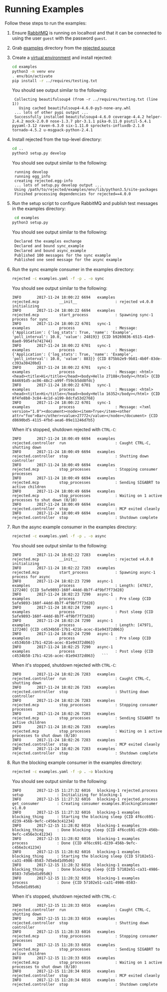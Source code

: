 Running Examples
================
Follow these steps to run the examples:

1. Ensure [RabbitMQ](https://rabbitmq.com) is running on localhost and that it can be connected to using the user `guest` with the password `guest`.
2. Grab [examples](https://github.com/gmr/rejected/tree/master/examples) directory from the [rejected source](https://github.com/gmr/rejected)
3. Create a [virtual environment](http://docs.python-guide.org/en/latest/dev/virtualenvs/) and install rejected:
   ```bash
   cd examples
   python3 -m venv env
   . env/bin/activate
   pip install -r ../requires/testing.txt
   ```
   You should see output similar to the following:
   ```
    Collecting beautifulsoup4 (from -r ../requires/testing.txt (line 1))
      Using cached beautifulsoup4-4.6.0-py3-none-any.whl
    ... lots of other pypi output ...
    Successfully installed beautifulsoup4-4.6.0 coverage-4.4.2 helper-2.4.2 mock-2.0.0 nose-1.3.7 pbr-3.1.1 pika-0.11.0 psutil-5.4.1 pyyaml-3.12 raven-6.3.0 six-1.11.0 sprockets-influxdb-2.1.0 tornado-4.5.2 u-msgpack-python-2.4.1
   ```
4. Install rejected from the top-level directory:
   ```bash
   cd ..
   python3 setup.py develop
   ```
   You should see output similar to the following:   
   ```
    running develop
    running egg_info
    creating rejected.egg-info
    ... lots of setup.py develop output ...
    Using /path/to/rejected/examples/env/lib/python3.5/site-packages
    Finished processing dependencies for rejected==4.0.0
   ```
   
3. Run the setup script to configure RabbitMQ and publish test messages in the examples directory:
   ```bash
    cd examples   
   python3 setup.py
   ```
   You should see output similar to the following:
   ```bash
    Declared the examples exchange
    Declared and bound sync_example
    Declared and bound async_example
    Published 100 messages for the sync example
    Published one seed message for the async example
   ```
4. Run the sync example consumer in the examples directory:
   ```bash
   rejected -c examples.yaml -f -p . -o sync
   ```
   You should see output similar to the following:
   ```
   INFO       2017-11-24 18:00:22 6694   examples                  rejected.mcp         __init__                 : rejected v4.0.0 initializing
   INFO       2017-11-24 18:00:22 6694   examples                  rejected.mcp         start_process            : Spawning sync-1 process for sync
   INFO       2017-11-24 18:00:22 6701   sync-1                    examples             process                  : Message: {'Application': {'log_stats': True, 'name': 'Example', 'poll_interval': 10.0, 'value': 24819}} {CID b9269836-6515-41e9-8ae0-9954fe741744}
   INFO       2017-11-24 18:00:22 6701   sync-1                    examples             process                  : Message: {'Application': {'log_stats': True, 'name': 'Example', 'poll_interval': 10.0, 'value': 883}} {CID 875bb2e9-9b81-4b0f-83de-c393a30420bd}
   INFO       2017-11-24 18:00:22 6701   sync-1                    examples             process                  : Message: <html><head><title>Hi</title></head><body>Hello 27188</body></html> {CID 844691d5-ac06-48c2-a99f-f59cb5dd8fdc}
   INFO       2017-11-24 18:00:22 6701   sync-1                    examples             process                  : Message: <html><head><title>Hi</title></head><body>Hello 16352</body></html> {CID 8f4fe8b8-3c84-4c1d-a199-8dcfa53d2768}
   INFO       2017-11-24 18:00:22 6701   sync-1                    examples             process                  : Message: <?xml version="1.0"><document><node><item>True</item><other attr="foo">Bar</other><value>27772</value></node></document> {CID d8690bd5-4115-4fbd-aea6-09e11246d7b5}  
   ```
   When it's stopped, shutdown rejected with ``CTRL-C``:
   ```
   INFO       2017-11-24 18:00:49 6694   examples                  rejected.controller  run                      : Caught CTRL-C, shutting down
   INFO       2017-11-24 18:00:49 6694   examples                  rejected.controller  stop                     : Shutting down controller
   INFO       2017-11-24 18:00:49 6694   examples                  rejected.mcp         stop_processes           : Stopping consumer processes
   INFO       2017-11-24 18:00:49 6694   examples                  rejected.mcp         stop_processes           : Sending SIGABRT to active children
   INFO       2017-11-24 18:00:49 6694   examples                  rejected.mcp         stop_processes           : Waiting on 1 active processes to shut down (0/10)
   INFO       2017-11-24 18:00:49 6694   examples                  rejected.controller  stop                     : MCP exited cleanly
   INFO       2017-11-24 18:00:49 6694   examples                  rejected.controller  stop                     : Shutdown complete
   ```
4. Run the async example consumer in the examples directory:
   ```bash
   rejected -c examples.yaml -f -p . -o async
   ```
   You should see output similar to the following:
   ```
   INFO       2017-11-24 18:02:22 7283   examples                  rejected.mcp         __init__                 : rejected v4.0.0 initializing
   INFO       2017-11-24 18:02:22 7283   examples                  rejected.mcp         start_process            : Spawning async-1 process for async
   INFO       2017-11-24 18:02:23 7290   async-1                   examples             process                  : Length: [47017, 127240] {CID 5afe9893-160f-44dd-8b7f-4f9bf7f73d28}
   INFO       2017-11-24 18:02:23 7290   async-1                   examples             process                  : Pre sleep {CID 5afe9893-160f-44dd-8b7f-4f9bf7f73d28}
   INFO       2017-11-24 18:02:24 7290   async-1                   examples             process                  : Post sleep {CID 5afe9893-160f-44dd-8b7f-4f9bf7f73d28}
   INFO       2017-11-24 18:02:24 7290   async-1                   examples             process                  : Length: [47971, 127240] {CID c4534b58-17b1-4216-acec-81e94372d063}
   INFO       2017-11-24 18:02:24 7290   async-1                   examples             process                  : Pre sleep {CID c4534b58-17b1-4216-acec-81e94372d063}
   INFO       2017-11-24 18:02:25 7290   async-1                   examples             process                  : Post sleep {CID c4534b58-17b1-4216-acec-81e94372d063}   ```
   ```
   When it's stopped, shutdown rejected with ``CTRL-C``:
   ```
   INFO       2017-11-24 18:02:26 7283   examples                  rejected.controller  run                      : Caught CTRL-C, shutting down
   INFO       2017-11-24 18:02:26 7283   examples                  rejected.controller  stop                     : Shutting down controller
   INFO       2017-11-24 18:02:26 7283   examples                  rejected.mcp         stop_processes           : Stopping consumer processes
   INFO       2017-11-24 18:02:26 7283   examples                  rejected.mcp         stop_processes           : Sending SIGABRT to active children
   INFO       2017-11-24 18:02:26 7283   examples                  rejected.mcp         stop_processes           : Waiting on 1 active processes to shut down (0/10)
   INFO       2017-11-24 18:02:26 7283   examples                  rejected.controller  stop                     : MCP exited cleanly
   INFO       2017-11-24 18:02:26 7283   examples                  rejected.controller  stop                     : Shutdown complete   
   ```
4. Run the blocking example consumer in the examples directory:
   ```bash
   rejected -c examples.yaml -f -p . -o blocking
   ```
   You should see output similar to the following:
   ```
   INFO       2017-12-15 11:27:32 6016   blocking-1 rejected.process          setup               : Initializing for blocking-1
   INFO       2017-12-15 11:27:32 6016   blocking-1 rejected.process          get_consumer        : Creating consumer examples.BlockingConsumer v1.0.0
   INFO       2017-12-15 11:27:32 6016   blocking-1 examples                  blocking_thing      : Starting the blocking sleep {CID 4f6cc691-d239-456b-9efc-c456e3c41234}
   INFO       2017-12-15 11:28:02 6016   blocking-1 examples                  blocking_thing      : Done blocking sleep {CID 4f6cc691-d239-456b-9efc-c456e3c41234}
   INFO       2017-12-15 11:28:02 6016   blocking-1 examples                  process             : Done {CID 4f6cc691-d239-456b-9efc-c456e3c41234}
   INFO       2017-12-15 11:28:02 6016   blocking-1 examples                  blocking_thing      : Starting the blocking sleep {CID 57102e51-ca31-4986-8583-7d5ebd1d95d6}
   INFO       2017-12-15 11:28:32 6016   blocking-1 examples                  blocking_thing      : Done blocking sleep {CID 57102e51-ca31-4986-8583-7d5ebd1d95d6}
   INFO       2017-12-15 11:28:32 6016   blocking-1 examples                  process             : Done {CID 57102e51-ca31-4986-8583-7d5ebd1d95d6}
   ```
   When it's stopped, shutdown rejected with ``CTRL-C``:
   ```
   INFO       2017-12-15 11:28:33 6016   examples                  rejected.controller  run                      : Caught CTRL-C, shutting down
   INFO       2017-12-15 11:28:33 6016   examples                  rejected.controller  stop                     : Shutting down controller
   INFO       2017-12-15 11:28:33 6016   examples                  rejected.mcp         stop_processes           : Stopping consumer processes
   INFO       2017-12-15 11:28:33 6016   examples                  rejected.mcp         stop_processes           : Sending SIGABRT to active children
   INFO       2017-12-15 11:28:33 6016   examples                  rejected.mcp         stop_processes           : Waiting on 1 active processes to shut down (0/10)
   INFO       2017-12-15 11:28:34 6016   examples                  rejected.controller  stop                     : MCP exited cleanly
   INFO       2017-12-15 11:28:34 6016   examples                  rejected.controller  stop                     : Shutdown complete
   ```
